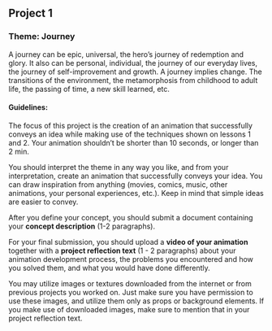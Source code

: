 ## Project 1

### Theme:  Journey
	
A journey can be epic, universal, the hero’s journey of redemption and glory. It also can be personal, individual, the journey of our everyday lives, the journey of self-improvement and growth. A journey implies change. The transitions of the environment, the metamorphosis from childhood to adult life, the passing of time, a new skill learned, etc.


#### Guidelines:

The focus of this project is the creation of an animation that successfully conveys an idea while making use of the techniques shown on lessons 1 and 2. Your animation shouldn’t be shorter than 10 seconds, or longer than 2 min.

You should interpret the theme in any way you like, and from your interpretation, create an animation that successfully conveys your idea. You can draw inspiration from anything (movies, comics, music, other animations, your personal experiences, etc.). Keep in mind that simple ideas are easier to convey.

After you define your concept, you should submit a document containing your **concept description** (1-2 paragraphs).

For your final submission, you should upload a **video of your animation** together with a **project reflection text** (1 - 2 paragraphs) about your animation development process, the problems you encountered and how you solved them, and what you would have done differently.

You may utilize images or textures downloaded from the internet or from previous projects you worked on. Just make sure you have permission to use these images, and utilize them only as props or background elements. If you make use of downloaded images, make sure to mention that in your project reflection text.




